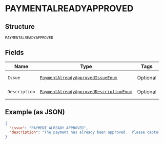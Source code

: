 
# PAYMENTALREADYAPPROVED

## Structure

`PAYMENTALREADYAPPROVED`

## Fields

| Name | Type | Tags | Description | Getter | Setter |
|  --- | --- | --- | --- | --- | --- |
| `Issue` | [`PaymentAlreadyApprovedIssueEnum`](../../doc/models/payment-already-approved-issue-enum.md) | Optional | - | PaymentAlreadyApprovedIssueEnum getIssue() | setIssue(PaymentAlreadyApprovedIssueEnum issue) |
| `Description` | [`PaymentAlreadyApprovedDescriptionEnum`](../../doc/models/payment-already-approved-description-enum.md) | Optional | - | PaymentAlreadyApprovedDescriptionEnum getDescription() | setDescription(PaymentAlreadyApprovedDescriptionEnum description) |

## Example (as JSON)

```json
{
  "issue": "PAYMENT_ALREADY_APPROVED",
  "description": "The payment has already been approved.  Please capture the order, or create and confirm a new order with this payment source."
}
```


